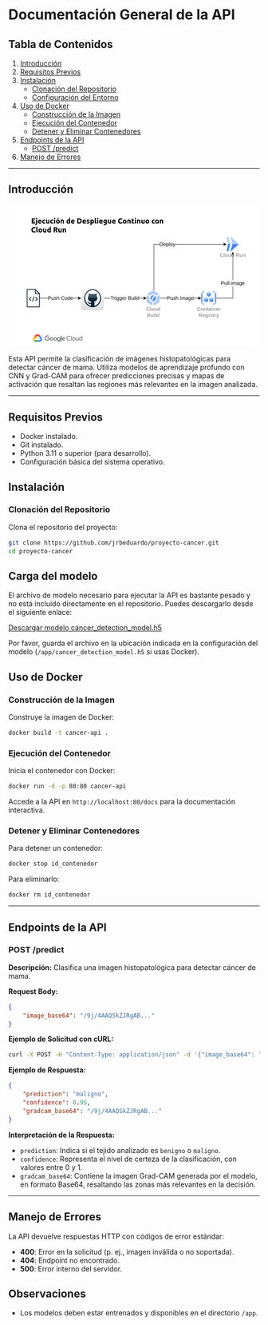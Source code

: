 # Documentación General de la API

## Tabla de Contenidos
1. [Introducción](#introducción)
2. [Requisitos Previos](#requisitos-previos)
3. [Instalación](#instalación)
   - [Clonación del Repositorio](#clonación-del-repositorio)
   - [Configuración del Entorno](#configuración-del-entorno)
4. [Uso de Docker](#uso-de-docker)
   - [Construcción de la Imagen](#construcción-de-la-imagen)
   - [Ejecución del Contenedor](#ejecución-del-contenedor)
   - [Detener y Eliminar Contenedores](#detener-y-eliminar-contenedores)
5. [Endpoints de la API](#endpoints-de-la-api)
   - [POST /predict](#post-predict)
6. [Manejo de Errores](#manejo-de-errores)

---

## Introducción

![gcp](Despliegue-continuo-GCP.png)

Esta API permite la clasificación de imágenes histopatológicas para detectar cáncer de mama. Utiliza modelos de aprendizaje profundo con CNN y Grad-CAM para ofrecer predicciones precisas y mapas de activación que resaltan las regiones más relevantes en la imagen analizada.

---

## Requisitos Previos
- Docker instalado.
- Git instalado.
- Python 3.11 o superior (para desarrollo).
- Configuración básica del sistema operativo.

## Instalación

### Clonación del Repositorio
Clona el repositorio del proyecto:
```bash
git clone https://github.com/jrbeduardo/proyecto-cancer.git
cd proyecto-cancer
```

## Carga del modelo

El archivo de modelo necesario para ejecutar la API es bastante pesado y no está incluido directamente en el repositorio. Puedes descargarlo desde el siguiente enlace:

[Descargar modelo cancer_detection_model.h5](https://drive.google.com/file/d/1lZ4KvZYrHGOYapTSEFQ4GjMPmq7UNA3I/view?usp=sharing)

Por favor, guarda el archivo en la ubicación indicada en la configuración del modelo (`/app/cancer_detection_model.h5` si usas Docker).

## Uso de Docker

### Construcción de la Imagen
Construye la imagen de Docker:
```bash
docker build -t cancer-api .
```

### Ejecución del Contenedor
Inicia el contenedor con Docker:
```bash
docker run -d -p 80:80 cancer-api
```
Accede a la API en `http://localhost:80/docs` para la documentación interactiva.

### Detener y Eliminar Contenedores
Para detener un contenedor:
```bash
docker stop id_contenedor
```
Para eliminarlo:
```bash
docker rm id_contenedor
```

---

## Endpoints de la API

### POST /predict
**Descripción:** Clasifica una imagen histopatológica para detectar cáncer de mama.

**Request Body:**
```json
{
    "image_base64": "/9j/4AAQSkZJRgAB..."
}
```

**Ejemplo de Solicitud con cURL:**
```bash
curl -X POST -H "Content-Type: application/json" -d '{"image_base64": "base64_string"}' http://localhost:80/predict
```

**Ejemplo de Respuesta:**
```json
{
    "prediction": "maligno",
    "confidence": 0.95,
    "gradcam_base64": "/9j/4AAQSkZJRgAB..."
}
```

**Interpretación de la Respuesta:**
- `prediction`: Indica si el tejido analizado es `benigno` o `maligno`.
- `confidence`: Representa el nivel de certeza de la clasificación, con valores entre 0 y 1.
- `gradcam_base64`: Contiene la imagen Grad-CAM generada por el modelo, en formato Base64, resaltando las zonas más relevantes en la decisión.

---

## Manejo de Errores
La API devuelve respuestas HTTP con códigos de error estándar:
- **400**: Error en la solicitud (p. ej., imagen inválida o no soportada).
- **404**: Endpoint no encontrado.
- **500**: Error interno del servidor.

## Observaciones

- Los modelos deben estar entrenados y disponibles en el directorio `/app`.
